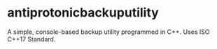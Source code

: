 # antiprotonicbackuputility
A simple, console-based backup utility programmed in C++.
Uses ISO C++17 Standard.
